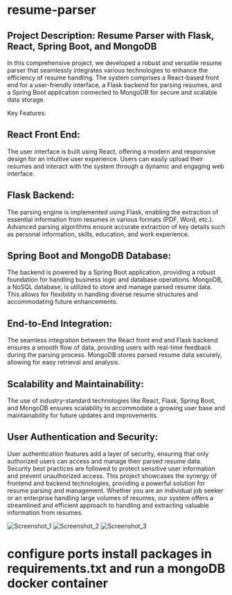 # resume-parser


## Project Description: Resume Parser with Flask, React, Spring Boot, and MongoDB

In this comprehensive project, we developed a robust and versatile resume parser that seamlessly integrates various technologies to enhance the efficiency of resume handling. The system comprises a React-based front end for a user-friendly interface, a Flask backend for parsing resumes, and a Spring Boot application connected to MongoDB for secure and scalable data storage.

Key Features:

## React Front End:

The user interface is built using React, offering a modern and responsive design for an intuitive user experience.
Users can easily upload their resumes and interact with the system through a dynamic and engaging web interface.

## Flask Backend:

The parsing engine is implemented using Flask, enabling the extraction of essential information from resumes in various formats (PDF, Word, etc.).
Advanced parsing algorithms ensure accurate extraction of key details such as personal information, skills, education, and work experience.

## Spring Boot and MongoDB Database:

The backend is powered by a Spring Boot application, providing a robust foundation for handling business logic and database operations.
MongoDB, a NoSQL database, is utilized to store and manage parsed resume data. This allows for flexibility in handling diverse resume structures and accommodating future enhancements.

##  End-to-End Integration:

The seamless integration between the React front end and Flask backend ensures a smooth flow of data, providing users with real-time feedback during the parsing process.
MongoDB stores parsed resume data securely, allowing for easy retrieval and analysis.

## Scalability and Maintainability:

The use of industry-standard technologies like React, Flask, Spring Boot, and MongoDB ensures scalability to accommodate a growing user base and maintainability for future updates and improvements.

## User Authentication and Security:

User authentication features add a layer of security, ensuring that only authorized users can access and manage their parsed resume data.
Security best practices are followed to protect sensitive user information and prevent unauthorized access.
This project showcases the synergy of frontend and backend technologies, providing a powerful solution for resume parsing and management. Whether you are an individual job seeker or an enterprise handling large volumes of resumes, our system offers a streamlined and efficient approach to handling and extracting valuable information from resumes.




![Screenshot_1](https://github.com/ChediLahmer/resume-parser/assets/131680831/af1629b2-45b2-4c5e-8164-64e4b9604afd)
![Screenshot_2](https://github.com/ChediLahmer/resume-parser/assets/131680831/d66bd13b-5cd0-4b7c-b5ac-36eea591626b)
![Screenshot_3](https://github.com/ChediLahmer/resume-parser/assets/131680831/b668fbe5-0f5f-47ba-88cf-47926b8c0573)

# configure ports install packages in requirements.txt and run a mongoDB docker container

